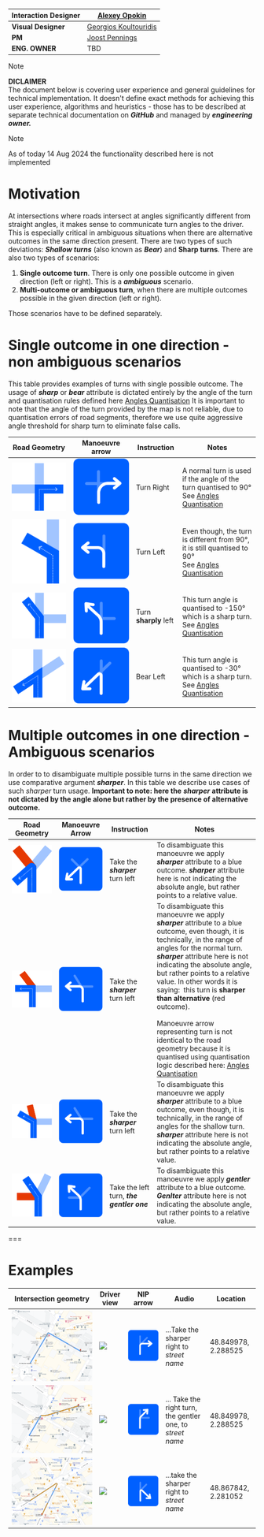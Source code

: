 
| **Interaction Designer** | [Alexey Opokin](https://tomtom.atlassian.net/wiki/people/70121:e8cb7861-9079-4b92-b96d-bfe8cd882680?ref=confluence) |
|---|---|
| **Visual Designer** | [Georgios Koultouridis](https://tomtom.atlassian.net/wiki/people/5be2fd44649a737c2342afbe?ref=confluence) |
| **PM** | [Joost Pennings](https://tomtom.atlassian.net/wiki/people/712020:a6d50cb1-97be-4a9a-a279-3fbb3e2e1799?ref=confluence) |
| **ENG. OWNER** | TBD |

> [!NOTE]
> **DICLAIMER** <br> The document below is covering user experience and general guidelines for technical implementation. It doesn't define exact methods for achieving this user experience, algorithms and heuristics - those has to be described at separate technical documentation on _**GitHub**_ and managed by _**engineering owner.**_

> [!NOTE]
> As of today 14 Aug 2024 the functionality described here is not implemented


**Motivation**
==============

At intersections where roads intersect at angles significantly different from straight angles, it makes sense to communicate turn angles to the driver. This is especially critical in ambiguous situations when there are alternative outcomes in the same direction present. There are two types of such deviations: _**Shallow turns**_ (also known as _**Bear**_) and **Sharp turns**. There are also two types of scenarios:  
  
1. **Single outcome turn**. There is only one possible outcome in given direction (left or right). This is a _**ambiguous**_ scenario.  
2. **Multi-outcome or ambiguous turn**, when there are multiple outcomes possible in the given direction (left or right).  
  
Those scenarios have to be defined separately.  
  

Single outcome in one direction - non ambiguous scenarios
=========================================================

This table provides examples of turns with single possible outcome. The usage of _**sharp**_ or _**bear**_ attribute is dictated entirely by the angle of the turn and quantisation rules defined here [Angles Quantisation](./../Angles%20Quantisation/Angles_Quantisation.md) It is important to note that the angle of the turn provided by the map is not reliable, due to quantisation errors of road segments, therefore we use quite aggressive angle threshold for sharp turn to eliminate false calls.

| **Road Geometry**               | **Manoeuvre arrow**             | **Instruction**       | **Notes**                                                                                                                                                  |
|---------------------------------|---------------------------------|-----------------------|------------------------------------------------------------------------------------------------------------------------------------------------------------|
| ![T1.svg](images/325167707.svg) | ![A1.svg](images/324787991.svg) | Turn Right            | A normal turn is used if the angle of the turn quantised to 90°<br/>See [Angles Quantisation](./../Angles%20Quantisation/Angles_Quantisation.md)           |
| ![T2.svg](images/325199544.svg) | ![A2.svg](images/325199550.svg) | Turn Left             | Even though, the turn is different from 90°, it is still quantised to 90°<br/>See [Angles Quantisation](./../Angles%20Quantisation/Angles_Quantisation.md) |
| ![T3.svg](images/325360610.svg) | ![A3.svg](images/324656813.svg) | Turn **sharply** left | This turn angle is quantised to \-150° which is a sharp turn.<br/>See [Angles Quantisation](./../Angles%20Quantisation/Angles_Quantisation.md)       |
| ![T4.svg](images/325167767.svg) | ![A4.svg](images/325328158.svg) | Bear Left             | This turn angle is quantised to \-30° which is a sharp turn.<br/>See [Angles Quantisation](./../Angles%20Quantisation/Angles_Quantisation.md)        |

Multiple outcomes in one direction - Ambiguous scenarios
========================================================

In order to to disambiguate multiple possible turns in the same direction we use comparative argument _**sharper**_. In this table we describe use cases of such _sharper_ turn usage. **Important to note: here the** _**sharper**_ **attribute is not dictated by the angle alone but rather by the presence of alternative outcome.**

| **Road Geometry**                | **Manoeuvre Arrow**               | **Instruction**                           | **Notes**                                                                                                                                                                                                                                                                                                                                                                                                                                                                                                                                                                                  |
|----------------------------------|-----------------------------------|-------------------------------------------|--------------------------------------------------------------------------------------------------------------------------------------------------------------------------------------------------------------------------------------------------------------------------------------------------------------------------------------------------------------------------------------------------------------------------------------------------------------------------------------------------------------------------------------------------------------------------------------------|
| ![TA4.svg](images/325263944.svg) | ![TAA4.svg](images/325328232.svg) | Take the ***sharper*** turn left          | To disambiguate this manoeuvre we apply ***sharper*** attribute to a blue outcome. ***sharper*** attribute here is not indicating the absolute angle, but rather points to a relative value.                                                                                                                                                                                                                                                                                                                                                                                               |
| ![TA1.svg](images/325360673.svg) | ![TAA1.svg](images/325328225.svg) | Take the ***sharper*** turn left          | To disambiguate this manoeuvre we apply ***sharper*** attribute to a blue outcome, even though, it is technically, in the range of angles for the normal turn. ***sharper*** attribute here is not indicating the absolute angle, but rather points to a relative value. In other words it is saying:  this turn is **sharper than alternative** (red outcome).<br/><br/>Manoeuvre arrow representing turn is not identical to the road geometry because it is quantised using quantisation logic described here: [Angles Quantisation](./../Angles%20Quantisation/Angles_Quantisation.md) |
| ![TA2.svg](images/325263938.svg) | ![TAA1.svg](images/325328225.svg) | Take the ***sharper*** turn left          | To disambiguate this manoeuvre we apply ***sharper*** attribute to a blue outcome, even though, it is technically, in the range of angles for the shallow turn. ***sharper*** attribute here is not indicating the absolute angle, but rather points to a relative value.                                                                                                                                                                                                                                                                                                                  |
| ![TA3.svg](images/324689842.svg) | ![TAA3.svg](images/324656954.svg) | Take the left turn, ***the gentler one*** | To disambiguate this manoeuvre we apply ***gentler*** attribute to a blue outcome. ***Genlter*** attribute here is not indicating the absolute angle, but rather points to a relative value.                                                                                                                                                                                                                                                                                                                                                                                               |

  

===

**Examples**
============

| **Intersection geometry** | **Driver view** | **NIP arrow** | **Audio** | **Location** |
|---|---|---|---|---|
| ![](images/157708551.png) | ![](images/157708552.png) | ![EX1.svg](images/325264480.svg) | ...Take the sharper right to *street name* | 48\.849978, 2\.288525 |
| ![](images/157708554.png) | ![](images/157708552.png) | ![EX2.svg](images/325168573.svg) | ... Take the right turn, the gentler one, to *street name* | 48\.849978, 2\.288525 |
| ![](images/157708580.png) | ![](images/157708581.png) | ![EX3.svg](images/324788938.svg) | ...take the sharper right to *street name* | 48\.867842, 2\.281052 |
